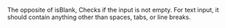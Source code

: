 The opposite of isBlank, Checks if the input is not empty. For text input, it should contain anything other than spaces, tabs, or line breaks.
